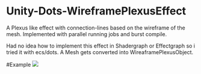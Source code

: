 # Unity-Dots-WireframePlexusEffect
A Plexus like effect with connection-lines based on the wireframe of the mesh. Implemented with parallel running jobs and burst compile.

Had no idea how to implement this effect in Shadergraph or Effectgraph so i tried it with ecs/dots. 
A Mesh gets converted into WireaframePlexusObject. 



#Example
![](https://github.com/Strieglitz/Unity-Dots-WireframePlexusEffect/effect.gif)
